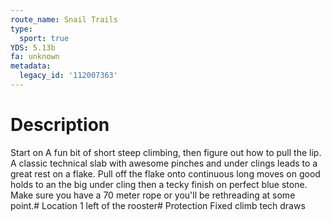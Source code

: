 ```yaml
---
route_name: Snail Trails
type:
  sport: true
YDS: 5.13b
fa: unknown
metadata:
  legacy_id: '112007363'
---
```

# Description
Start on A fun bit of short steep climbing, then figure out how to pull the lip. A classic technical slab with awesome pinches and under clings leads to a great rest on a flake. Pull off the flake onto continuous long moves on good holds to an the big under cling then a tecky finish on perfect blue stone. Make sure you have a 70 meter rope or you'll be rethreading at some point.# Location
1 left of the rooster# Protection
Fixed climb tech draws